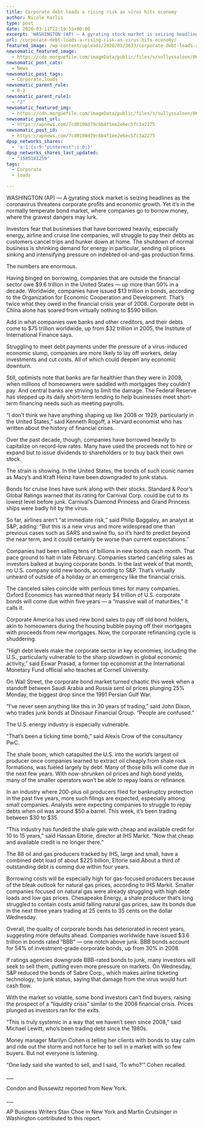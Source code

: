 ```yaml
---
title: Corporate debt loads a rising risk as virus hits economy
author: Nicole Karlis
type: post
date: 2020-03-11T22:19:55+00:00
excerpt: 'WASHINGTON (AP) — A gyrating stock market is seizing headlines as the coronavirus threatens corporate profits and economic growth. Yet it’s in the normally temperate bond market, where companies go to borrow money, where the gravest dangers may lurk.Investors fear that businesses that have borrowed heavily, especially energy, airline and cruise line companies, will struggle&hellip;'
url: /corporate-debt-loads-a-rising-risk-as-virus-hits-economy/
featured_image: /wp-content/uploads/2020/03/3633/corporate-debt-loads-a-rising-risk-as-virus-hits-economy.jpg
newsomatic_featured_image:
  - https://cdn.morguefile.com/imageData/public/files/s/sullyssaloon/06/l/1434099458zdj29.jpg
newsomatic_post_cats:
  - News
newsomatic_post_tags:
  - Corporate,loads
newsomatic_parent_rule:
  - 0-2
newsomatic_parent_rule1:
  - "2"
newsomatic_featured_img:
  - https://cdn.morguefile.com/imageData/public/files/s/sullyssaloon/06/l/1434099458zdj29.jpg
newsomatic_post_url:
  - https://apnews.com/7cd0108d79c6b4f1ee2e6ec5fc3a2275
newsomatic_post_id:
  - https://apnews.com/7cd0108d79c6b4f1ee2e6ec5fc3a2275
dpsp_networks_shares:
  - 'a:1:{s:9:"pinterest";i:0;}'
dpsp_networks_shares_last_updated:
  - "1585181259"
tags:
  - Corporate
  - loads

---
```

<div class="Article" data-key="article">
  <p class="Component-root-0-2-77 Component-p-0-2-69">
    WASHINGTON (AP) — A gyrating stock market is seizing headlines as the coronavirus threatens corporate profits and economic growth. Yet it’s in the normally temperate bond market, where companies go to borrow money, where the gravest dangers may lurk.
  </p>
  
  <p class="Component-root-0-2-77 Component-p-0-2-69">
    Investors fear that businesses that have borrowed heavily, especially energy, airline and cruise line companies, will struggle to pay their debts as customers cancel trips and hunker down at home. The shutdown of normal business is shrinking demand for energy in particular, sending oil prices sinking and intensifying pressure on indebted oil-and-gas production firms.
  </p>
  
  <div data-key="ad-placeholder" id="div-gpt-ad-1470255291270-0" class="DFPSlot Component-dfp-0-2-73 Component-ad-0-2-39">
  </div>
  
  <p class="Component-root-0-2-77 Component-p-0-2-69">
    The numbers are enormous.
  </p>
  
  <p class="Component-root-0-2-77 Component-p-0-2-69">
    Having binged on borrowing, companies that are outside the financial sector owe $9.6 trillion in the United States — up more than 50% in a decade. Worldwide, companies have issued $13 trillion in bonds, according to the Organization for Economic Cooperation and Development. That’s twice what they owed in the financial crisis year of 2008. Corporate debt in China alone has soared from virtually nothing to $590 billion.
  </p>
  
  <p class="Component-root-0-2-77 Component-p-0-2-69">
    Add in what companies owe banks and other creditors, and their debts come to $75 trillion worldwide, up from $32 trillion in 2005, the Institute of International Finance says.
  </p>
  
  <p class="Component-root-0-2-77 Component-p-0-2-69">
    Struggling to meet debt payments under the pressure of a virus-induced economic slump, companies are more likely to lay off workers, delay investments and cut costs. All of which could deepen any economic downturn.
  </p>
  
  <p class="Component-root-0-2-77 Component-p-0-2-69">
    Still, optimists note that banks are far healthier than they were in 2008, when millions of homeowners were saddled with mortgages they couldn’t pay. And central banks are striving to limit the damage. The Federal Reserve has stepped up its daily short-term lending to help businesses meet short-term financing needs such as meeting payrolls.
  </p>
  
  <p class="Component-root-0-2-77 Component-p-0-2-69">
    “I don’t think we have anything shaping up like 2008 or 1929, particularly in the United States,” said Kenneth Rogoff, a Harvard economist who has written about the history of financial crises.
  </p>
  
  <p class="Component-root-0-2-77 Component-p-0-2-69">
    Over the past decade, though, companies have borrowed heavily to capitalize on record-low rates. Many have used the proceeds not to hire or expand but to issue dividends to shareholders or to buy back their own stock.
  </p>
  
  <p class="Component-root-0-2-77 Component-p-0-2-69">
    The strain is showing. In the United States, the bonds of such iconic names as Macy’s and Kraft Heinz have been downgraded to junk status.
  </p>
  
  <p class="Component-root-0-2-77 Component-p-0-2-69">
    Bonds for cruise lines have sunk along with their stocks. Standard & Poor’s Global Ratings warned that its rating for Carnival Corp. could be cut to its lowest level before junk. Carnival’s Diamond Princess and Grand Princess ships were badly hit by the virus.
  </p>
  
  <p class="Component-root-0-2-77 Component-p-0-2-69">
    So far, airlines aren’t “at immediate risk,″ said Philip Baggaley, an analyst at S&P, adding: “But this is a new virus and more widespread one than previous cases such as SARS and swine flu, so it’s hard to predict beyond the near term, and it could certainly be worse than current expectations.″
  </p>
  
  <p class="Component-root-0-2-77 Component-p-0-2-69">
    Companies had been selling tens of billions in new bonds each month. That pace ground to halt in late February. Companies started canceling sales as investors balked at buying corporate bonds. In the last week of that month, no U.S. company sold new bonds, according to S&P. That’s virtually unheard of outside of a holiday or an emergency like the financial crisis.
  </p>
  
  <div data-key="ad-placeholder" id="div-gpt-ad-1470255291270-1" class="DFPSlot Component-dfp-0-2-73 Component-ad-0-2-39">
  </div>
  
  <p class="Component-root-0-2-77 Component-p-0-2-69">
    The canceled sales coincide with perilous times for many companies. Oxford Economics has warned that nearly $4 trillion of U.S. corporate bonds will come due within five years — a “massive wall of maturities,” it calls it.
  </p>
  
  <p class="Component-root-0-2-77 Component-p-0-2-69">
    Corporate America has used new bond sales to pay off old bond holders, akin to homeowners during the housing bubble paying off their mortgages with proceeds from new mortgages. Now, the corporate refinancing cycle is shuddering.
  </p>
  
  <p class="Component-root-0-2-77 Component-p-0-2-69">
    “High debt levels make the corporate sector in key economies, including the U.S., particularly vulnerable to the sharp slowdown in global economic activity,” said Eswar Prasad, a former top economist at the International Monetary Fund official who teaches at Cornell University.
  </p>
  
  <p class="Component-root-0-2-77 Component-p-0-2-69">
    On Wall Street, the corporate bond market turned chaotic this week when a standoff between Saudi Arabia and Russia sent oil prices plunging 25% Monday, the biggest drop since the 1991 Persian Gulf War.
  </p>
  
  <p class="Component-root-0-2-77 Component-p-0-2-69">
    “I’ve never seen anything like this in 30 years of trading,” said John Dixon, who trades junk bonds at Dinosaur Financial Group. “People are confused.”
  </p>
  
  <p class="Component-root-0-2-77 Component-p-0-2-69">
    The U.S. energy industry is especially vulnerable.
  </p>
  
  <p class="Component-root-0-2-77 Component-p-0-2-69">
    “That’s been a ticking time bomb,” said Alexis Crow of the consultancy PwC.
  </p>
  
  <p class="Component-root-0-2-77 Component-p-0-2-69">
    The shale boom, which catapulted the U.S. into the world’s largest oil producer once companies learned to extract oil cheaply from shale rock formations, was fueled largely by debt. Many of those bills will come due in the next few years. With now-shrunken oil prices and high bond yields, many of the smaller operators won’t be able to repay loans or refinance.
  </p>
  
  <p class="Component-root-0-2-77 Component-p-0-2-69">
    In an industry where 200-plus oil producers filed for bankruptcy protection in the past five years, more such filings are expected, especially among small companies. Analysts were expecting companies to struggle to repay debts when oil was around $50 a barrel. This week, it’s been trading between $30 to $35.
  </p>
  
  <p class="Component-root-0-2-77 Component-p-0-2-69">
    “This industry has funded the shale gale with cheap and available credit for 10 to 15 years,” said Hassan Eltorie, director at IHS Markit. “Now that cheap and available credit is no longer there.”
  </p>
  
  <p class="Component-root-0-2-77 Component-p-0-2-69">
    The 88 oil and gas producers tracked by IHS, large and small, have a combined debt load of about $225 billion, Eltorie said.About a third of outstanding debt is coming due within four years.
  </p>
  
  <p class="Component-root-0-2-77 Component-p-0-2-69">
    Borrowing costs will be especially high for gas-focused producers because of the bleak outlook for natural gas prices, according to IHS Markit. Smaller companies focused on natural gas were already struggling with high debt loads and low gas prices. Chesapeake Energy, a shale producer that’s long struggled to contain costs amid falling natural gas prices, saw its bonds due in the next three years trading at 25 cents to 35 cents on the dollar Wednesday.
  </p>
  
  <p class="Component-root-0-2-77 Component-p-0-2-69">
    Overall, the quality of corporate bonds has deteriorated in recent years, suggesting more defaults ahead. Companies worldwide have issued $3.6 trillion in bonds rated “BBB” — one notch above junk. BBB bonds account for 54% of investment-grade corporate bonds, up from 30% in 2008.
  </p>
  
  <p class="Component-root-0-2-77 Component-p-0-2-69">
    If ratings agencies downgrade BBB-rated bonds to junk, many investors will seek to sell them, putting even more pressure on markets. On Wednesday, S&P reduced the bonds of Sabre Corp., which makes airline ticketing technology, to junk status, saying that damage from the virus would hurt cash flow.
  </p>
  
  <p class="Component-root-0-2-77 Component-p-0-2-69">
    With the market so volatile, some bond investors can’t find buyers, raising the prospect of a “liquidity crisis” similar to the 2008 financial crisis. Prices plunged as investors ran for the exits.
  </p>
  
  <p class="Component-root-0-2-77 Component-p-0-2-69">
    “This is truly systemic in a way that we haven’t seen since 2008,” said Michael Lewitt, who’s been trading debt since the 1980s.
  </p>
  
  <p class="Component-root-0-2-77 Component-p-0-2-69">
    Money manager Marilyn Cohen is telling her clients with bonds to stay calm and ride out the storm and not force her to sell in a market with so few buyers. But not everyone is listening.
  </p>
  
  <p class="Component-root-0-2-77 Component-p-0-2-69">
    “One lady said she wanted to sell, and I said, ‘To who?’” Cohen recalled.
  </p>
  
  <p class="Component-root-0-2-77 Component-p-0-2-69">
    ___
  </p>
  
  <p class="Component-root-0-2-77 Component-p-0-2-69">
    Condon and Bussewitz reported from New York.
  </p>
  
  <p class="Component-root-0-2-77 Component-p-0-2-69">
    ___
  </p>
  
  <p class="Component-root-0-2-77 Component-p-0-2-69">
    AP Business Writers Stan Choe in New York and Martin Crutsinger in Washington contributed to this report.
  </p>
</div>